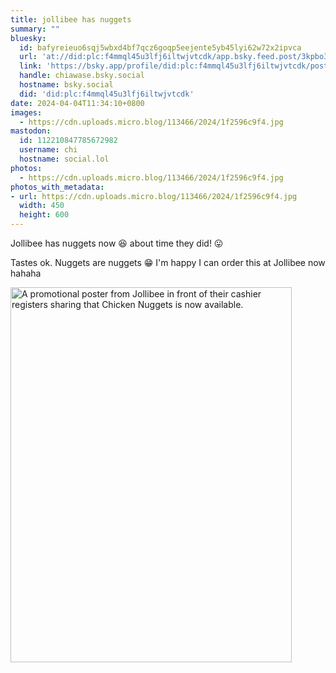 ```yaml
---
title: jollibee has nuggets
summary: ""
bluesky:
  id: bafyreieuo6sqj5wbxd4bf7qcz6goqp5eejente5yb45lyi62w72x2ipvca
  url: 'at://did:plc:f4mmql45u3lfj6iltwjvtcdk/app.bsky.feed.post/3kpbo3tyejd2j'
  link: 'https://bsky.app/profile/did:plc:f4mmql45u3lfj6iltwjvtcdk/post/3kpbo3tyejd2j'
  handle: chiawase.bsky.social
  hostname: bsky.social
  did: 'did:plc:f4mmql45u3lfj6iltwjvtcdk'
date: 2024-04-04T11:34:10+0800
images:
  - https://cdn.uploads.micro.blog/113466/2024/1f2596c9f4.jpg
mastodon:
  id: 112210847785672982
  username: chi
  hostname: social.lol
photos:
  - https://cdn.uploads.micro.blog/113466/2024/1f2596c9f4.jpg
photos_with_metadata:
- url: https://cdn.uploads.micro.blog/113466/2024/1f2596c9f4.jpg
  width: 450
  height: 600
---
```


Jollibee has nuggets now 😆 about time they did! 😛

Tastes ok. Nuggets are nuggets 😁 I'm happy I can order this at Jollibee now hahaha

<img src="/img/uploads/2024/1f2596c9f4.jpg" width="450" height="600" alt="A promotional poster from Jollibee in front of their cashier registers sharing that Chicken Nuggets is now available.">
